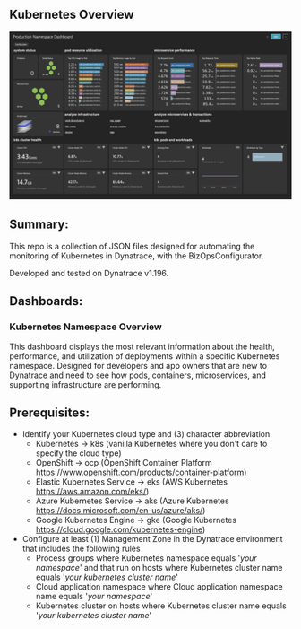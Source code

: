 ## Kubernetes Overview
![Kubernetes Overview](dashboard-kubernetes-namespace.png)

## Summary:
This repo is a collection of JSON files designed for automating the monitoring of Kubernetes in Dynatrace, with the BizOpsConfigurator.

Developed and tested on Dynatrace v1.196.

## Dashboards:
### Kubernetes Namespace Overview
This dashboard displays the most relevant information about the health, performance, and utilization of deployments within a specific Kubernetes namespace.  Designed for developers and app owners that are new to Dynatrace and need to see how pods, containers, microservices, and supporting infrastructure are performing.

## Prerequisites:
* Identify your Kubernetes cloud type and (3) character abbreviation
  * Kubernetes -> k8s (vanilla Kubernetes where you don't care to specify the cloud type)
  * OpenShift -> ocp (OpenShift Container Platform https://www.openshift.com/products/container-platform)
  * Elastic Kubernetes Service -> eks (AWS Kubernetes https://aws.amazon.com/eks/)
  * Azure Kubernetes Service -> aks (Azure Kubernetes https://docs.microsoft.com/en-us/azure/aks/)
  * Google Kubernetes Engine -> gke (Google Kubernetes https://cloud.google.com/kubernetes-engine)
* Configure at least (1) Management Zone in the Dynatrace environment that includes the following rules
  * Process groups where Kubernetes namespace equals '*your namespace*' and that run on hosts where Kubernetes cluster name equals '*your kubernetes cluster name*'
  * Cloud application namespace where Cloud application namespace name equals '*your namespace*'
  * Kubernetes cluster on hosts where Kubernetes cluster name equals '*your kubernetes cluster name*'
